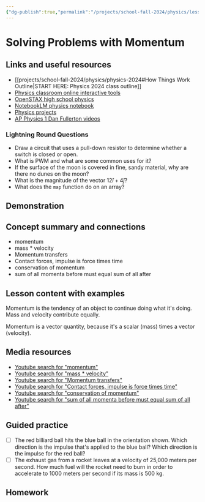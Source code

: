 ```yaml
---
{"dg-publish":true,"permalink":"/projects/school-fall-2024/physics/lessons/solving-problems-with-momentum/"}
---
```



#  Solving Problems with Momentum

## Links and useful resources 

- [[projects/school-fall-2024/physics/physics-2024#How Things Work Outline\|START HERE: Physics 2024 class outline]]
- [Physics classroom online interactive tools](https://www.physicsclassroom.com/Lesson-Plans/Algebra-Based-Physics)
- [OpenSTAX high school physics](https://openstax.org/books/physics/pages/1-introduction)
- [NotebookLM physics notebook](https://notebooklm.google.com/notebook/94fe29f5-cebb-4621-9e03-d20110b7a978)
- [Physics projects](https://www.sciencebuddies.org/science-fair-projects/science-projects/physics/high-school)
- [AP Physics 1 Dan Fullerton videos](https://www.youtube.com/playlist?list=PLd2HWlWc-MsysWuL9ksneEM8cl5bk3bHH)



### Lightning Round Questions

- Draw a circuit that uses a pull-down resistor to determine whether a switch is closed or open. 
- What is PWM and what are some common uses for it? 
- If the surface of the moon is covered in fine, sandy material, why are there no dunes on the moon? 
- What is the magnitude of the vector $12\hat{i}+4\hat{j}$? 
- What does the `map` function do on an array? 


## Demonstration


## Concept summary and connections


- momentum 
- mass * velocity 
- Momentum transfers 
- Contact forces, impulse is force times time 
- conservation of momentum 
- sum of all momenta before must equal sum of all after 

## Lesson content with examples

Momentum is the tendency of an object to continue doing what it's doing. Mass and velocity contribute equally.

Momentum is a vector quantity, because it's a scalar (mass) times a vector (velocity).

## Media resources

- [Youtube search for "momentum"](https://www.youtube.com/results?search_query=momentum) 
- [Youtube search for "mass * velocity"](https://www.youtube.com/results?search_query=mass%20*%20velocity) 
- [Youtube search for "Momentum transfers"](https://www.youtube.com/results?search_query=Momentum%20transfers) 
- [Youtube search for "Contact forces, impulse is force times time"](https://www.youtube.com/results?search_query=Contact%20forces,%20impulse%20is%20force%20times%20time) 
- [Youtube search for "conservation of momentum"](https://www.youtube.com/results?search_query=conservation%20of%20momentum) 
- [Youtube search for "sum of all momenta before must equal sum of all after"](https://www.youtube.com/results?search_query=sum%20of%20all%20momenta%20before%20must%20equal%20sum%20of%20all%20after) 

## Guided practice


- [ ] The red billiard ball hits the blue ball in the orientation shown. Which direction is the impulse that's applied to the blue ball? Which direction is the impulse for the red ball?  
- [ ] The exhaust gas from a rocket leaves at a velocity of 25,000 meters per second. How much fuel will the rocket need to burn in order to accelerate to 1000 meters per second if its mass is 500 kg.  

## Homework
